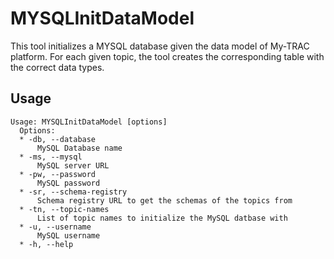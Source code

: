 

# MYSQLInitDataModel

This tool initializes a MYSQL database given the data model of My-TRAC platform.
For each given topic, the tool creates the corresponding table with the correct
data types. 

## Usage

```
Usage: MYSQLInitDataModel [options]
  Options:
  * -db, --database
      MySQL Database name
  * -ms, --mysql
      MySQL server URL
  * -pw, --password
      MySQL password
  * -sr, --schema-registry
      Schema registry URL to get the schemas of the topics from
  * -tn, --topic-names
      List of topic names to initialize the MySQL datbase with
  * -u, --username
      MySQL username
  * -h, --help
```
